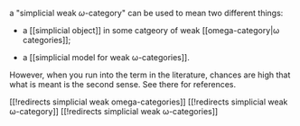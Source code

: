 a "simplicial weak $\omega$-category" can be used to mean two different things:

* a [[simplicial object]] in some catgeory of weak [[omega-category|ω categories]];

* a [[simplicial model for weak ω-categories]].

However, when you run into the term in the literature, chances are high that what is meant is the second sense. See there for references.


[[!redirects simplicial weak omega-categories]]
[[!redirects simplicial weak ω-category]]
[[!redirects simplicial weak ω-categories]]